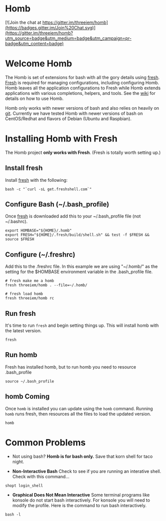 Homb
====

[![Join the chat at https://gitter.im/threeiem/homb](https://badges.gitter.im/Join%20Chat.svg)](https://gitter.im/threeiem/homb?utm_source=badge&utm_medium=badge&utm_campaign=pr-badge&utm_content=badge)

# Welcome Homb 

The Homb is set of extensions for bash with all the gory details using 
[fresh](http://freshshell.com/ "Nothing is fresher than this."). 
[Fresh](http://freshshell.com/ "...the freshest.") is required for managing 
configurations, including configuring Homb. Homb leaves all the application 
configurations to Fresh while Homb extends applications with various 
completions, helpers, and tools. See the 
[wiki](https://github.com/threeiem/homb/wiki "Under construction like a mofo!") for details on how to use Homb.

Homb only works with newer versions of bash and also relies on heavily on
[git](http://git-scm.com/ "Git you some."). Currently we have tested Homb with newer
versions of bash on CentOS/Redhat and flavors of Debian (Ubuntu and Raspbian).

# Installing Homb with Fresh 

The Homb project **only works with Fresh**. (Fresh is totally worth setting up.) 
 
## Install fresh

Install  [fresh](http://freshshell.com/ "...so so fresh.") with the following:

```
bash -c "`curl -sL get.freshshell.com`"
```

## Configure Bash (~/.bash_profile)

Once  <a href="http://freshshell.com/">fresh</a> is downloaded add this to your
~/.bash_profile file (not ~/.bashrc).

```
export HOMBASE="${HOME}/.homb"
export FRESH="${HOME}/.fresh/build/shell.sh" && test -f $FRESH && source $FRESH
```

## Configure (~/.freshrc)

Add this to the .freshrc file. In this example we are using "~/.homb/" as the 
setting for the $HOMBASE environment variable in the .bash_profile file.

```
# fresh make me a homb
fresh threeiem/homb . --file=~/.homb/

# fresh load homb
fresh threeiem/homb rc
```

## Run fresh 

It's time to run `fresh` and begin setting things up. This will install homb with the latest version.

```
fresh
```

## Run homb

Fresh has installed homb, but to run homb you need to resource .bash_profile

```
source ~/.bash_profile
```

## homb Coming

Once `homb` is installed you can update using the `homb` command. Running `homb` runs fresh, 
then resources all the files to load the updated version.

```
homb
```

# Common Problems

* Not using bash? **Homb is for bash only.** Save that korn shell for taco night.

* **Non-Interactive Bash** Check to see if you are running an interative shell. Check with this command...
```
shopt login_shell
```

* **Graphical Does Not Mean Interactive** Some terminal programs like konsole do not start bash interactively. For konsole you will need to modify the profile. Here is the command to run bash interactively.
```
bash -l

```